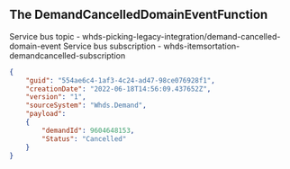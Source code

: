 ﻿<h2>The DemandCancelledDomainEventFunction</h2> 

Service bus topic - whds-picking-legacy-integration/demand-cancelled-domain-event
Service bus subscription - whds-itemsortation-demandcancelled-subscription

```json
{    
	"guid": "554ae6c4-1af3-4c24-ad47-98ce076928f1",
    "creationDate": "2022-06-18T14:56:09.437652Z",
    "version": "1",
    "sourceSystem": "Whds.Demand",
    "payload": 
	{
		"demandId": 9604648153,
		"Status": "Cancelled"
	}
}
```